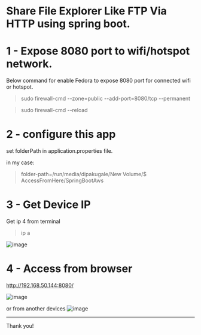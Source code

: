 # Share File Explorer Like FTP Via HTTP using spring boot.
  
  
# 1 - Expose 8080 port to wifi/hotspot network.

Below command for enable Fedora to expose 8080 port for connected wifi or hotspot.  
  
>sudo firewall-cmd --zone=public --add-port=8080/tcp --permanent  
  
>sudo firewall-cmd --reload  
  
  
# 2 - configure this app
  
  
  set folderPath in application.properties file.  
  
  in my case:  
>folder-path=/run/media/dipakugale/New Volume/$ AccessFromHere/SpringBootAws  
  
  
# 3 -  Get Device IP
 
Get ip 4 from terminal
>ip a  

![image](https://github.com/user-attachments/assets/8723631d-2597-4a7d-b085-30128884c6ee)

# 4 - Access from browser
  
  http://192.168.50.144:8080/

![image](https://github.com/user-attachments/assets/3d65c306-ec7e-4672-91cf-4da797fdf7a5)

or from another devices
![image](https://github.com/user-attachments/assets/5aa4484f-1b97-4cb8-b7c6-3e2a63372745)

_______________________
Thank you!
